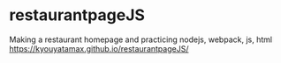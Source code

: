 # restaurantpageJS
Making a restaurant homepage and practicing nodejs, webpack, js, html
https://kyouyatamax.github.io/restaurantpageJS/
